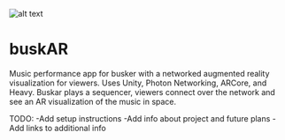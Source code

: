 ![alt text](https://pjchardt.github.io/images/buskAR.jpg)
# buskAR
Music performance app for busker with a networked augmented reality visualization for viewers. Uses Unity, Photon Networking, ARCore, and Heavy. Buskar plays a sequencer, viewers connect over the network and see an AR visualization of the music in space. 

TODO: 
  -Add setup instructions
  -Add info about project and future plans
  -Add links to additional info
